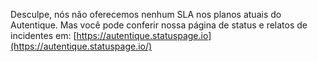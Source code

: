 Desculpe, nós não oferecemos nenhum SLA nos planos atuais do Autentique. Mas você pode conferir nossa página de status e relatos de incidentes em: [https://autentique.statuspage.io](https://autentique.statuspage.io/)